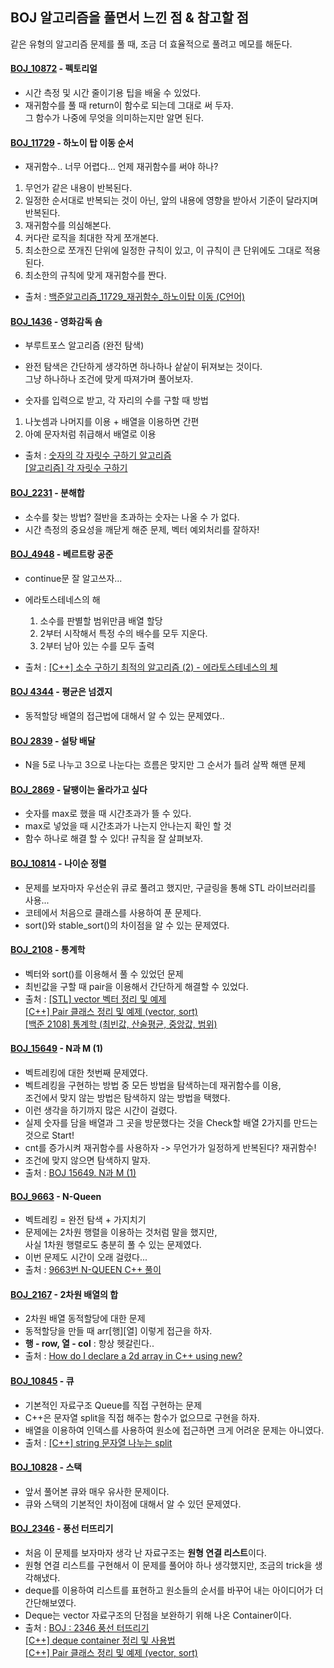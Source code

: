 ## BOJ 알고리즘을 풀면서 느낀 점 & 참고할 점
같은 유형의 알고리즘 문제를 풀 때, 조금 더 효율적으로 풀려고 메모를 해둔다.  
#### [BOJ_10872](https://www.acmicpc.net/problem/10872) - 펙토리얼  
- 시간 측정 및 시간 줄이기용 팁을 배울 수 있었다.  
- 재귀함수를 풀 때 return이 함수로 되는데 그대로 써 두자.  
  그 함수가 나중에 무엇을 의미하는지만 알면 된다.  
  
#### [BOJ_11729](https://www.acmicpc.net/problem/11729) - 하노이 탑 이동 순서
- 재귀함수.. 너무 어렵다... 언제 재귀함수를 써야 하나?
1. 무언가 같은 내용이 반복된다.
2. 일정한 순서대로 반복되는 것이 아닌, 앞의 내용에 영향을 받아서 기준이 달라지며 반복된다.
3. 재귀함수를 의심해본다.
4. 커다란 로직을 최대한 작게 쪼개본다.
5. 최소한으로 쪼개진 단위에 일정한 규칙이 있고, 이 규칙이 큰 단위에도 그대로 적용된다.
6. 최소한의 규칙에 맞게 재귀함수를 짠다.

- 출처 : [백준알고리즘_11729_재귀함수_하노이탑 이동 (C언어)](https://codevang.tistory.com/73)  

#### [BOJ_1436](https://www.acmicpc.net/problem/1436) - 영화감독 숌
- 부루트포스 알고리즘 (완전 탐색)  
- 완전 탐색은 간단하게 생각하면 하나하나 샅샅이 뒤져보는 것이다.  
  그냥 하나하나 조건에 맞게 따져가며 풀어보자.  
  
- 숫자를 입력으로 받고, 각 자리의 수를 구할 때 방법  
1. 나눗셈과 나머지를 이용 + 배열을 이용하면 간편
2. 아예 문자처럼 취급해서 배열로 이용

- 출처 : [숫자의 각 자릿수 구하기 알고리즘](https://www.crocus.co.kr/399)  
          [[알고리즘] 각 자릿수 구하기](https://travelbeeee.tistory.com/4)  

#### [BOJ_2231](https://www.acmicpc.net/problem/2231) - 분해합  
- 소수를 찾는 방법? 절반을 초과하는 숫자는 나올 수 가 없다.  
- 시간 측정의 중요성을 깨닫게 해준 문제, 벡터 예외처리를 잘하자!

#### [BOJ_4948](https://www.acmicpc.net/problem/4948) - 베르트랑 공준
- continue문 잘 알고쓰자...  
- 에라토스테네스의 해
  1. 소수를 판별할 범위만큼 배열 할당
  2. 2부터 시작해서 특정 수의 배수를 모두 지운다.
  3. 2부터 남아 있는 수를 모두 출력
  
- 출처 : [[C++] 소수 구하기 최적의 알고리즘 (2) - 에라토스테네스의 체](https://marobiana.tistory.com/91)  

#### [BOJ 4344](https://www.acmicpc.net/problem/4344) - 평균은 넘겠지  
- 동적할당 배열의 접근법에 대해서 알 수 있는 문제였다..  

#### [BOJ 2839](https://www.acmicpc.net/problem/2839) - 설탕 배달  
- N을 5로 나누고 3으로 나눈다는 흐름은 맞지만 그 순서가 틀려 살짝 해맨 문제  

#### [BOJ_2869](https://www.acmicpc.net/problem/2869) - 달팽이는 올라가고 싶다  
- 숫자를 max로 했을 때 시간초과가 뜰 수 있다.  
- max로 넣었을 때 시간초과가 나는지 안나는지 확인 할 것  
- 함수 하나로 해결 할 수 있다! 규칙을 잘 살펴보자.

#### [BOJ_10814](https://www.acmicpc.net/problem/10814) - 나이순 정렬
- 문제를 보자마자 우선순위 큐로 풀려고 했지만, 구글링을 통해 STL 라이브러리를 사용...  
- 코테에서 처음으로 클래스를 사용하여 푼 문제다.  
- sort()와 stable_sort()의 차이점을 알 수 있는 문제였다.

#### [BOJ_2108](https://www.acmicpc.net/problem/2108) - 통계학
- 벡터와 sort()를 이용해서 풀 수 있었던 문제  
- 최빈값을 구할 때 pair을 이용해서 간단하게 해결할 수 있었다.  
- 출처 : [[STL] vector 벡터 정리 및 예제](https://hyeonstorage.tistory.com/324)  
         [[C++] Pair 클래스 정리 및 예제 (vector, sort)](https://blockdmask.tistory.com/64)  
         [[백준 2108] 통계학 (최빈값, 산술평균, 중앙값, 범위)](https://blockdmask.tistory.com/113)

#### [BOJ_15649](https://www.acmicpc.net/problem/15649) - N과 M (1)  
- 벡트레킹에 대한 첫번째 문제였다.  
- 벡트레킹을 구현하는 방법 중 모든 방법을 탐색하는데 재귀함수를 이용,  
  조건에서 맞지 않는 방법은 탐색하지 않는 방법을 택했다.  
- 이런 생각을 하기까지 많은 시간이 걸렸다.  
- 실제 숫자를 담을 배열과 그 곳을 방문했다는 것을 Check할 배열 2가지를 만드는 것으로 Start!  
- cnt를 증가시켜 재귀함수를 사용하자 -> 무언가가 일정하게 반복된다? 재귀함수!  
- 조건에 맞지 않으면 탐색하지 말자.  
- 출처 : [BOJ 15649. N과 M (1)](https://velog.io/@polynomeer/BOJ-1564957.-N%EA%B3%BC-M-18)  

#### [BOJ_9663](https://www.acmicpc.net/problem/9663) - N-Queen  
- 벡트레킹 = 완전 탐색 + 가지치기  
- 문제에는 2차원 행렬을 이용하는 것처럼 말을 했지만,  
  사실 1차원 행렬로도 충분히 풀 수 있는 문제였다.  
- 이번 문제도 시간이 오래 걸렸다...  
- 출처 : [9663번 N-QUEEN C++ 풀이](https://cryptosalamander.tistory.com/58)  

#### [BOJ_2167](https://www.acmicpc.net/problem/2167) - 2차원 배열의 합  
- 2차원 배열 동적할당에 대한 문제  
- 동적할당을 만들 때 arr[행][열] 이렇게 접근을 하자.  
- **행 - row, 열 - col** : 항상 헷갈린다..  
- 출처 : [How do I declare a 2d array in C++ using new?](https://stackoverflow.com/questions/936687/how-do-i-declare-a-2d-array-in-c-using-new)  

#### [BOJ_10845](https://www.acmicpc.net/problem/10845) - 큐  
- 기본적인 자료구조 Queue를 직접 구현하는 문제  
- C++은 문자열 split을 직접 해주는 함수가 없으므로 구현을 하자.  
- 배열을 이용하여 인덱스를 사용하여 원소에 접근하면 크게 어려운 문제는 아니였다.  
- 출처 : [[C++] string 문자열 나누는 split](https://ssungkang.tistory.com/entry/C-string-%EB%AC%B8%EC%9E%90%EC%97%B4-%EB%82%98%EB%88%84%EB%8A%94-split)  

#### [BOJ_10828](https://www.acmicpc.net/problem/10828) - 스택  
- 앞서 풀어본 큐와 매우 유사한 문제이다.  
- 큐와 스택의 기본적인 차이점에 대해서 알 수 있던 문제였다.  

#### [BOJ_2346](https://www.acmicpc.net/problem/2346) - 풍선 터뜨리기  
- 처음 이 문제를 보자마자 생각 난 자료구조는 **원형 연결 리스트**이다.  
- 원형 연결 리스트를 구현해서 이 문제를 풀어야 하나 생각했지만, 조금의 trick을 생각해냈다.  
- deque를 이용하여 리스트를 표현하고 원소들의 순서를 바꾸어 내는 아이디어가 더 간단해보였다.  
- Deque는 vector 자료구조의 단점을 보완하기 위해 나온 Container이다.  
- 출처 : [BOJ : 2346 풍선 터뜨리기](https://deliorange.tistory.com/48)  
         [[C++] deque container 정리 및 사용법](https://blockdmask.tistory.com/73)  
         [[C++] Pair 클래스 정리 및 예제 (vector, sort)](https://blockdmask.tistory.com/64)





